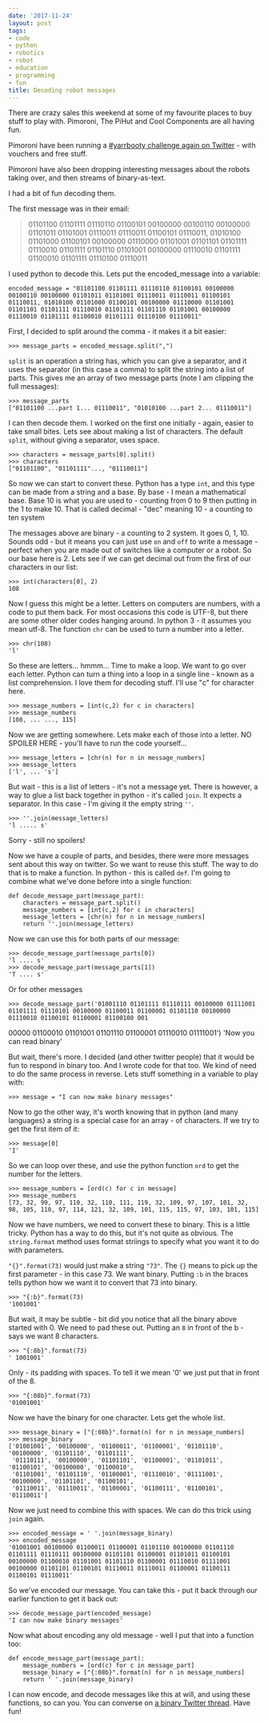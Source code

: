 ```yaml
---
date: '2017-11-24'
layout: post
tags:
- code
- python
- robotics
- robot
- education
- programming
- fun
title: Decoding robot messages
---
```

There are crazy sales this weekend at some of my favourite places to buy stuff to play with. Pimoroni, The PiHut and Cool Components are all having fun.

Pimoroni have been running a [#yarrbooty challenge again on Twitter](https://twitter.com/search?q=%23yarrbooty&src=typd) - with vouchers and free stuff.

Pimoroni have also been dropping interesting messages about the robots taking over, and then streams of binary-as-text.

I had a bit of fun decoding them.

The first message was in their email:

> 01101100 01101111 01110110 01100101 00100000 00100110 00100000 01101011 01101001 01110011 01110011 01100101 01110011,
> 01010100 01101000 01100101 00100000 01110000 01101001 01101101 01101111 01110010 01101111 01101110 01101001 00100000 01110010 01101111 01100010 01101111 01110100 01110011

I used python to decode this. Lets put the encoded_message into a variable:

    encoded_message = "01101100 01101111 01110110 01100101 00100000 00100110 00100000 01101011 01101001 01110011 01110011 01100101 01110011, 01010100 01101000 01100101 00100000 01110000 01101001 01101101 01101111 01110010 01101111 01101110 01101001 00100000 01110010 01101111 01100010 01101111 01110100 01110011"

First, I decided to split around the comma - it makes it a bit easier:

    >>> message_parts = encoded_message.split(",")

```split``` is an operation a string has, which you can give a separator, and it uses the separator (in this case a comma) to split the string into a list of parts.
This gives me an array of two message parts  (note I am clipping the full messages):

    >>> message_parts
    ["01101100 ...part 1... 01110011", "01010100 ...part 2... 01110011"]

I can then decode them. I worked on the first one initially - again, easier to take small bites. Lets see about making a list of characters. The default ```split```, without giving a separator, uses space.

    >>> characters = message_parts[0].split()
    >>> characters
    ["01101100", "01101111"..., "01110011"]

So now we can start to convert these. Python has a type ```int```, and this type can be made from a string and a base. By base - I mean a mathematical base. Base 10 is what you are used to - counting from 0 to 9 then putting in the 1 to make 10. That is called decimal - "dec" meaning 10 - a counting to ten system

The messages above are binary - a counting to 2 system. It goes 0, 1, 10. Sounds odd - but it means you can just use ```on``` and ```off``` to write a message - perfect when you are made out of switches like a computer or a robot. So our base here is 2. Lets see if we can get decimal out from the first of our characters in our list:

    >>> int(characters[0], 2)
    108

Now I guess this might be a letter. Letters on computers are numbers, with a code to put them back. For most occasions this code is UTF-8, but there are some other older codes hanging around. In python 3 - it assumes you mean utf-8. The function ```chr``` can be used to turn a number into a letter.

    >>> chr(108)
    'l'

So these are letters... hmmm... Time to make a loop. We want to go over each letter. Python can turn a thing into a loop in a single line - known as a list comprehension. I love them for decoding stuff. I'll use "c" for character here.

    >>> message_numbers = [int(c,2) for c in characters]
    >>> message_numbers
    [108, ... ..., 115]

Now we are getting somewhere. Lets make each of those into a letter. NO SPOILER HERE - you'll have to run the code yourself...

    >>> message_letters = [chr(n) for n in message_numbers]
    >>> message_letters
    ['l', ... 's']

But wait - this is a list of letters - it's not a message yet. There is however, a way to glue a list back together in python - it's called ```join```. It expects a separator. In this case - I'm giving it the empty string ```''```.

    >>> ''.join(message_letters)
    'l ..... s'

Sorry - still no spoilers!

Now we have a couple of parts, and besides, there were more messages sent about this way on twitter. So we want to reuse this stuff. The way to do that is to make a function. In python - this is called   ```def```. I'm going to combine what we've done before into a single function:

    def decode_message_part(message_part):
        characters = message_part.split()
        message_numbers = [int(c,2) for c in characters]
        message_letters = [chr(n) for n in message_numbers]
        return ''.join(message_letters)

Now we can use this for both parts of our message:

    >>> decode_message_part(message_parts[0])
    'l .... s'
    >>> decode_message_part(message_parts[1])
    'T .... s'

Or for other messages

    >>> decode_message_part('01001110 01101111 01110111 00100000 01111001 01101111 01110101 00100000 01100011 01100001 01101110 00100000 01110010 01100101 01100001 01100100 001
00000 01100010 01101001 01101110 01100001 01110010 01111001')
    'Now you can read binary'

But wait, there's more. I decided (and other twitter people) that it would be fun to respond in binary too. And I wrote code for that too. We kind of need to do the same process in reverse. Lets stuff something in a variable to play with:

    >>> message = "I can now make binary messages"

Now to go the other way, it's worth knowing that in python (and many languages) a string is a special case for an array - of characters. If we try to get the first item of it:

    >>> message[0]
    'I'

So we can loop over these, and use the python function ```ord``` to get the number for the letters.

    >>> message_numbers = [ord(c) for c in message]
    >>> message_numbers
    [73, 32, 99, 97, 110, 32, 110, 111, 119, 32, 109, 97, 107, 101, 32, 98, 105, 110, 97, 114, 121, 32, 109, 101, 115, 115, 97, 103, 101, 115]

Now we have numbers, we need to convert these to binary. This is a little tricky. Python has a way to do this, but it's not quite as obvious. The ```string.format``` method uses format striings to specify what you want it to do with parameters.

```"{}".format(73)``` would just make a string ```"73"```. The ```{}``` means to pick up the first parameter - in this case 73.  We want binary. Putting ```:b``` in the braces tells python how we want it to convert that 73 into binary.

    >>> "{:b}".format(73)
    '1001001'

But wait, it may be subtle - bit did you notice that all the binary above started with 0. We need to pad these out. Putting an `8` in front of the b - says we want 8 characters.

    >>> "{:8b}".format(73)
    ' 1001001'

Only - its padding with spaces. To tell it we mean '0' we just put that in front of the 8.

    >>> "{:08b}".format(73)
    '01001001'

Now we have the binary for one character. Lets get the whole list.

    >>> message_binary = ["{:08b}".format(n) for n in message_numbers]
    >>> message_binary
    ['01001001', '00100000', '01100011', '01100001', '01101110', '00100000', '01101110', '01101111',
     '01110111', '00100000', '01101101', '01100001', '01101011', '01100101', '00100000', '01100010',
     '01101001', '01101110', '01100001', '01110010', '01111001', '00100000', '01101101', '01100101',
     '01110011', '01110011', '01100001', '01100111', '01100101', '01110011']

Now we just need to combine this with spaces. We can do this trick using ```join``` again.

    >>> encoded_message = ' '.join(message_binary)
    >>> encoded_message
    '01001001 00100000 01100011 01100001 01101110 00100000 01101110 01101111 01110111 00100000 01101101 01100001 01101011 01100101 00100000 01100010 01101001 01101110 01100001 01110010 01111001 00100000 01101101 01100101 01110011 01110011 01100001 01100111 01100101 01110011'

So we've encoded our message. You can take this - put it back through our earlier function to get it back out:

    >>> decode_message_part(encoded_message)
    'I can now make binary messages'

Now what about encoding any old message - well I put that into a function too:

    def encode_message_part(message_part):
        message_numbers = [ord(c) for c in message_part]
        message_binary = ["{:08b}".format(n) for n in message_numbers]
        return ' '.join(message_binary)

I can now encode, and decode messages like this at will, and using these functions, so can you.
You can converse on [a binary Twitter thread](https://twitter.com/pimoroni/status/933982270230319104). Have fun!

